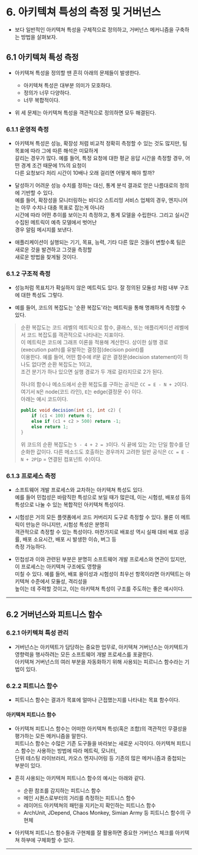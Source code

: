 # 6. 아키텍쳐 특성의 측정 및 거버넌스

- 보다 일반적인 아키텍쳐 특성을 구체적으로 정의하고, 거버넌스 메커니즘을 구축하는 방법을 살펴보자.

## 6.1 아키텍쳐 특성 측정

- 아키텍쳐 특성을 정의할 땐 흔히 아래의 문제들이 발생한다.

  - 아키텍쳐 특성은 대부분 의미가 모호하다.
  - 정의가 너무 다양하다.
  - 너무 복합적이다.

- 위 세 문제는 아키텍쳐 특성을 객관적으로 정의하면 모두 해결된다.

### 6.1.1 운영적 측정

- 아키텍쳐 특성은 성능, 확장성 처럼 비교적 정확히 측정할 수 있는 것도 많지만, 팀 목표에 따라 그에 따른 해석은 미묘하게  
  갈리는 경우가 많다. 예를 들어, 특정 요청에 대한 평균 응답 시간을 측정할 경우, 어떤 경계 조건 때문에 1%의 요청이  
  다른 요청보다 처리 시간이 10배나 오래 걸리면 어떻게 해야 할까?

- 달성하기 어려운 성능 수치를 정하는 대신, 통계 분석 결과로 얻은 나름대로의 정의에 기반할 수 있다.  
  예를 들어, 확장성을 모니터링하는 비디오 스트리밍 서비스 업체의 경우, 엔지니어는 아무 수치나 대충 목표로 잡는게 아니라  
  시간에 따라 어떤 추이를 보이는지 측정하고, 통계 모델을 수립한다. 그리고 실시간 수집된 메트릭이 예측 모델에서 벗어난  
  경우 알림 메시지를 보낸다.

- 애플리케이션이 실행되는 기기, 목표, 능력, 기타 다른 많은 것들이 변할수록 팀은 새로운 것을 발견하고 그것을 측정할  
  새로운 방법을 찾게될 것이다.

### 6.1.2 구조적 측정

- 성능처럼 목표치가 확실하지 않은 메트릭도 있다. 잘 정의된 모듈성 처럼 내부 구조에 대한 특성도 그렇다.

- 예를 들어, 코드의 복잡도는 '순환 복잡도'라는 메트릭을 통해 명쾌하게 측정할 수 있다.

> 순환 복잡도는 코드 레벨의 메트릭으로 함수, 클래스, 또는 애플리케이션 레벨에서 코드 복잡도를 객관적으로 나타내는 지표이다.  
>  이 메트릭은 코드에 그래프 이론을 적용해 계산한다. 상이한 실행 경로(execution path)를 유발하는 결정점(decision point)를  
>  이용한다. 예를 들어, 어떤 함수에 if문 같은 결정문(decision statement)이 하나도 없다면 순환 복잡도는 1이고,  
>  조건 분기가 하나 있으면 실행 경로가 두 개로 갈라지므로 2가 된다.
>
> 하나의 함수나 메소드에서 순환 복잡도를 구하는 공식은 `CC = E - N + 2`이다.  
>  여기서 `N`은 node(코드 라인), `E`는 edge(결정문 수) 이다.  
>  아래는 예시 코드이다.
>
> ```java
> public void decision(int c1, int c2) {
>     if (c1 < 100) return 0;
>     else if (c1 + c2 > 500) return -1;
>     else return 1;
> }
> ```
>
> 위 코드의 순환 복잡도는 `5 - 4 + 2 = 3`이다. 식 끝에 있는 2는 단일 함수를 단순화한 값이다.
> 다른 메소드도 호출하는 경우까지 고려한 일반 공식은 `CC = E - N + 2P`(p = 연결된 컴포넌트 수)이다.

### 6.1.3 프로세스 측정

- 소프트웨어 개발 프로세스와 교차하는 아키텍쳐 특성도 있다.  
  예를 들어 민첩성은 바람직한 특성으로 보일 때가 많은데, 이는 시험성, 배포성 등의 특성으로 나눌 수 있는 복합적인 아키텍쳐 특성이다.

- 시험성은 거의 모든 플랫폼에서 코드 커버리지 도구로 측정할 수 있다. 물론 이 메트릭이 만능은 아니지만, 시험성 특성은 분명히  
  객관적으로 측정할 수 있는 특성이다. 마찬가지로 배포성 역시 실패 대비 배포 성공률, 배포 소요시간, 배포 시 발생한 이슈, 버그 등  
  측정 가능하다.

- 민첩성과 이와 관련된 부분은 분명히 소프트웨어 개발 프로세스와 연관이 있지만, 이 프로세스는 아키텍쳐 구조에도 영향을  
  미칠 수 있다. 예를 들어, 배포 용이성과 시험성이 최우선 항목이라면 아키텍트는 아키텍쳐 수준에서 모듈성, 격리성을  
  높이는 데 주력할 것이고, 이는 아키텍쳐 특성이 구조를 주도하는 좋은 예시이다.

---

## 6.2 거버넌스와 피트니스 함수

### 6.2.1 아키텍쳐 특성 관리

- 거버넌스는 아키텍트가 담당하는 중요한 업무로, 아키텍쳐 거버넌스는 아키텍트가 영향력을 행사하려는 모든 소프트웨어 개발 프로세스를 포괄한다.  
  아키텍쳐 거버넌스의 여러 부분을 자동화하기 위해 사용되는 피르니스 함수라는 기법이 있다.

### 6.2.2 피트니스 함수

- 피트니스 함수는 결과가 목표에 얼마나 근접했는지를 나타내는 목표 함수이다.

#### 아키텍쳐 피트니스 함수

- 아키텍쳐 피트니스 함수는 어떠한 아키텍쳐 특성(혹은 조합)의 객관적인 무결성을 평가하는 모든 메커니즘을 말한다.  
  피트니스 함수는 수많은 기존 도구들을 바라보는 새로운 시각이다. 아키텍쳐 피트니스 함수는 사용하는 방법에 따라 메트릭, 모니터,  
  단위 테스팅 라이브러리, 카오스 엔지니어링 등 기존의 많은 메커니즘과 중첩되는 부분이 있다.

- 흔히 사용되는 아키텍쳐 피트니스 함수의 예시는 아래와 같다.

  - 순환 참조를 감지하는 피트니스 함수
  - 메인 시퀀스로부터의 거리를 측정하는 피트니스 함수
  - 레이어드 아키텍쳐의 패턴을 지키는지 확인하는 피트니스 함수
  - ArchUnit, JDepend, Chaos Monkey, Simian Army 등 피트니스 함수의 구현체

- 아키텍쳐 피트니스 함수들과 구현체를 잘 활용하면 중요한 거버넌스 체크를 아키텍쳐 하부에 구체화할 수 있다.

---
